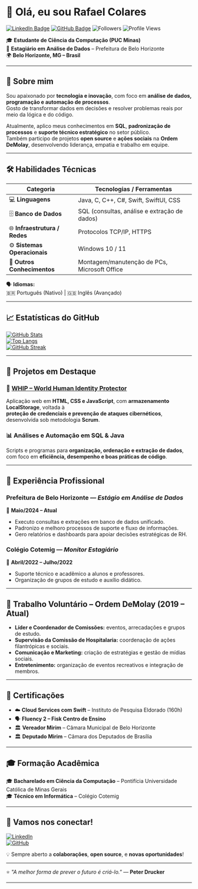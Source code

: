 
<!--
  📌 Perfil README – otimizado e reorganizado para destacar as informações principais
  Inspirado nos exemplos da pasta community/ e com utilitários de utils/ (badges, cards)
-->

# 👋 Olá, eu sou Rafael Colares

[![LinkedIn Badge](https://img.shields.io/badge/LinkedIn-–%20rafael--colares-blue?logo=linkedin&style=flat)](https://www.linkedin.com/in/rafael-colares-9a58ab202/)
[![GitHub Badge](https://img.shields.io/badge/GitHub-RafaelColares01-181717?logo=github&style=flat)](https://github.com/RafaelColares01)
![Followers](https://img.shields.io/github/followers/RafaelColares01?style=social)
![Profile Views](https://komarev.com/ghpvc/?username=RafaelColares01&color=blueviolet)

🎓 **Estudante de Ciência da Computação (PUC Minas)**  
💼 **Estagiário em Análise de Dados** – Prefeitura de Belo Horizonte  
🌍 **Belo Horizonte, MG – Brasil**  

---

## 🚀 Sobre mim

Sou apaixonado por **tecnologia e inovação**, com foco em **análise de dados, programação e automação de processos**.  
Gosto de transformar dados em decisões e resolver problemas reais por meio da lógica e do código.

Atualmente, aplico meus conhecimentos em **SQL**, **padronização de processos** e **suporte técnico estratégico** no setor público.  
Também participo de projetos **open source** e **ações sociais** na **Ordem DeMolay**, desenvolvendo liderança, empatia e trabalho em equipe.

---

## 🛠️ Habilidades Técnicas

| Categoria | Tecnologias / Ferramentas |
|----------|----------------------------|
| 💻 **Linguagens** | Java, C, C++, C#, Swift, SwiftUI, CSS |
| 🗄️ **Banco de Dados** | SQL (consultas, análise e extração de dados) |
| 🌐 **Infraestrutura / Redes** | Protocolos TCP/IP, HTTPS |
| ⚙️ **Sistemas Operacionais** | Windows 10 / 11 |
| 🧩 **Outros Conhecimentos** | Montagem/manutenção de PCs, Microsoft Office |

🗣️ **Idiomas:**  
🇧🇷 Português (Nativo) | 🇬🇧 Inglês (Avançado)

---

## 📈 Estatísticas do GitHub

[![GitHub Stats](https://github-readme-stats.vercel.app/api?username=RafaelColares01&show_icons=true&theme=dracula)](https://github.com/RafaelColares01)  
[![Top Langs](https://github-readme-stats.vercel.app/api/top-langs/?username=RafaelColares01&layout=compact&theme=dracula)](https://github.com/RafaelColares01)  
[![GitHub Streak](https://streak-stats.demolab.com/?user=RafaelColares01&theme=dracula)](https://github.com/RafaelColares01)

---

## 🧩 Projetos em Destaque

### 🔐 [WHIP – World Human Identity Protector](https://github.com/RafaelColares01/WHIP)
Aplicação web em **HTML, CSS e JavaScript**, com **armazenamento LocalStorage**, voltada à  
**proteção de credenciais e prevenção de ataques cibernéticos**, desenvolvida sob metodologia **Scrum**.  

### 📊 Análises e Automação em SQL & Java
Scripts e programas para **organização, ordenação e extração de dados**,  
com foco em **eficiência, desempenho e boas práticas de código**.

---

## 💼 Experiência Profissional

### Prefeitura de Belo Horizonte — *Estágio em Análise de Dados*  
📅 **Maio/2024 – Atual**  
- Executo consultas e extrações em banco de dados unificado.  
- Padronizo e melhoro processos de suporte e fluxo de informações.  
- Gero relatórios e dashboards para apoiar decisões estratégicas de RH.

### Colégio Cotemig — *Monitor Estagiário*  
📅 **Abril/2022 – Julho/2022**  
- Suporte técnico e acadêmico a alunos e professores.  
- Organização de grupos de estudo e auxílio didático.

---

## 🤝 Trabalho Voluntário – Ordem DeMolay (2019 – Atual)

- **Líder e Coordenador de Comissões:** eventos, arrecadações e grupos de estudo.  
- **Supervisão da Comissão de Hospitalaria:** coordenação de ações filantrópicas e sociais.  
- **Comunicação e Marketing:** criação de estratégias e gestão de mídias sociais.  
- **Entretenimento:** organização de eventos recreativos e integração de membros.

---

## 🧾 Certificações

- ☁️ **Cloud Services com Swift** – Instituto de Pesquisa Eldorado (160h)  
- 🗣️ **Fluency 2 – Fisk Centro de Ensino**  
- 🏛️ **Vereador Mirim** – Câmara Municipal de Belo Horizonte  
- 🏛️ **Deputado Mirim** – Câmara dos Deputados de Brasília  

---

## 🎓 Formação Acadêmica

🎓 **Bacharelado em Ciência da Computação** – Pontifícia Universidade Católica de Minas Gerais  
🎓 **Técnico em Informática** – Colégio Cotemig  

---

## 💬 Vamos nos conectar!

[![LinkedIn](https://img.shields.io/badge/LinkedIn-Rafael%20Colares-blue?logo=linkedin&style=for-the-badge)](https://www.linkedin.com/in/rafael-colares-9a58ab202/)  
[![GitHub](https://img.shields.io/badge/GitHub-RafaelColares01-181717?logo=github&style=for-the-badge)](https://github.com/RafaelColares01)

💡 Sempre aberto a **colaborações**, **open source**, e **novas oportunidades**!  

---

⭐ *"A melhor forma de prever o futuro é criá-lo."* — **Peter Drucker**

---

